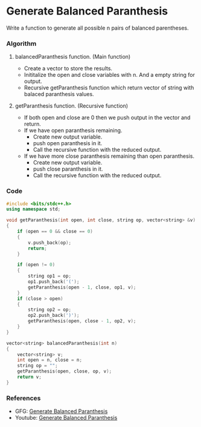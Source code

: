 # Generate Balanced Paranthesis

Write a function to generate all possible n pairs of balanced parentheses.

### Algorithm

1. balancedParanthesis function. (Main function)

   - Create a vector to store the results.
   - Inititalize the open and close variables with n. And a empty string for output.
   - Recursive getParanthesis function which return vector of string with balaced paranthesis values.

2. getParanthesis function. (Recursive function)
   - If both open and close are 0 then we push output in the vector and return.
   - If we have open paranthesis remaining.
     - Create new output variable.
     - push open paranthesis in it.
     - Call the recursive function with the reduced output.
   - If we have more close paranthesis remaining than open paranthesis.
     - Create new output variable.
     - push close paranthesis in it.
     - Call the recursive function with the reduced output.

### Code

```cpp
#include <bits/stdc++.h>
using namespace std;

void getParanthesis(int open, int close, string op, vector<string> &v)
{
    if (open == 0 && close == 0)
    {
        v.push_back(op);
        return;
    }

    if (open != 0)
    {
        string op1 = op;
        op1.push_back('(');
        getParanthesis(open - 1, close, op1, v);
    }
    if (close > open)
    {
        string op2 = op;
        op2.push_back(')');
        getParanthesis(open, close - 1, op2, v);
    }
}

vector<string> balancedParanthesis(int n)
{
    vector<string> v;
    int open = n, close = n;
    string op = "";
    getParanthesis(open, close, op, v);
    return v;
}
```

### References

- GFG: [Generate Balanced Paranthesis](https://www.geeksforgeeks.org/print-all-combinations-of-balanced-parentheses/)
- Youtube: [Generate Balanced Paranthesis](https://www.youtube.com/watch?v=eyCj_u3PoJE&list=PL_z_8CaSLPWeT1ffjiImo0sYTcnLzo-wY&index=18)

